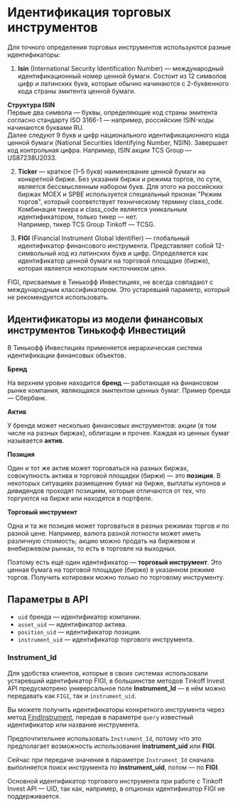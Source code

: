 # Идентификация торговых инструментов

Для точного определения торговых инструментов используются разные идентификаторы: 

1. **Isin** (International Security Identification Number) — международный 
идентификационный номер ценной бумаги. Состоит из 12 символов цифр и латинских букв, 
которые обычно начинаются с 2-буквенного кода страны эмитента ценной бумаги.  

**Структура ISIN**  
Первые два символа — буквы, определяющие код страны эмитента согласно стандарту ISO 3166-1 — например, российские ISIN-коды
начинаются буквами RU.  
Далее следуют 9 букв и цифр национального идентификационного кода ценной бумаги (National Securities Identifying Number, NSIN).
Завершает код контрольная цифра. Например, ISIN акции TCS Group — US87238U2033.

2. **Ticker** — краткое (1–5 букв) наименование ценной бумаги на конкретной бирже. Без 
указания биржи и режима торгов, по сути, является бессмысленным набором букв. Для этого 
на российских биржах MOEX и SPBE используется специальный признак "Режим торгов", 
который соответствует техническому термину class_code. Комбинация тикера и class_code
является уникальным идентификатором, только тикер — нет.  
Например, тикер TCS Group Tinkoff — TCSG.

3. **FIGI** (Financial Instrument Global Identifier) — глобальный идентификатор 
финансового инструмента. Представляет собой 12-символьный код из латинских букв и цифр.
Определяется как идентификатор ценной бумаги на торговой площадке (бирже), которая 
является некоторым «источником цен».

FIGI, присваемые в Тинькофф Инвестициях, не всегда совпадают с международным классификатором. 
Это устаревший параметр, который не рекомендуется использовать.

## Идентификаторы из модели финансовых инструментов Тинькофф Инвестиций

В Тинькофф Инвестициях применяется иерархическая система идентификации финансовых объектов.

**Бренд**

На верхнем уровне находится **бренд** — работающая на финансовом рынке компания, являющаяся эмитентом ценных бумаг. Пример
бренда — Сбербанк. 

**Актив**

У бренда может несколько финансовых инструментов: акции (в том числе на разных биржах), облигации и прочее. Каждая из
ценных бумаг называется **актив**. 

**Позиция**

Один и тот же актив может торговаться на разных биржах, совокупность актива и торговой площадки (биржи) — это **позиция**.
В некоторых ситуациях размещение бумаг на бирже, выплаты купонов и дивидендов проходят позициям, которые отличаются от тех, 
что торгуются на бирже или находятся в портфеле.

**Торговый инструмент**

Одна и та же позиция может торговаться в разных режимах торгов и по разной цене. Например, валюта разной лотности может
иметь различную стоимость; акцию можно продать на биржевом и внебиржевом рынках, то есть в торговле на выходных.

Поэтому есть ещё один идентификатор — **торговый инструмент**. Это ценная бумага на торговой площадке 
(бирже) в указанном режиме торгов. Получить котировки можно только по торговому инструменту.

## Параметры в API

- `uid` бренда — идентификатор компании.
- `asset_uid` — идентификатор актива.
- `position_uid` — идентификатор позиции.
- `instrument_uid` — идентификатор торгового инструмента.

### Instrument_Id

Для удобства клиентов, которые в своих системах использовали устаревший идентификатор FIGI, в большинстве методов Tinkoff Invest
API предусмотрено универсальное поле **Instrument_Id** — в нём можно передавать как `FIGI`, так и `instrument_uid`.

Вы можете получить идентификаторы конкретного инструмента через метод [FindInstrument](/investAPI/instruments/#findinstrument), передав в параметре `query`
известный идентификатор или название инструмента.

Предпочтительнее использовать `Instrument_Id`, потому что это предполагает возможность использования
**instrument_uid** или **FIGI**.

Сейчас при передаче значения в параметре `Instrument_Id` сначала выполняется поиск инструмента по 
**instrument_uid**, потом — по **FIGI**.

Основной идентификатор торгового инструмента при работе с Tinkoff Invest API — UID, так как, например, в 
опционах идентификатор FIGI не поддерживается.